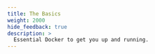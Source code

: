```yaml
---
title: The Basics
weight: 2000
hide_feedback: true
description: >
  Essential Docker to get you up and running.
---
```

